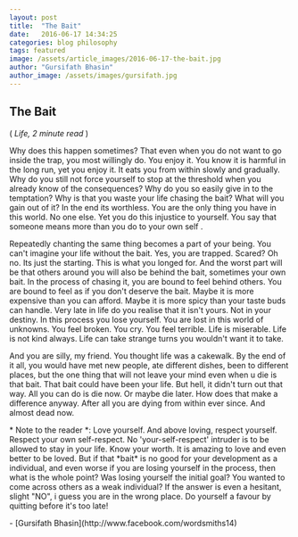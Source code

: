 ```yaml
---
layout: post
title:  "The Bait"
date:   2016-06-17 14:34:25
categories: blog philosophy
tags: featured
image: /assets/article_images/2016-06-17-the-bait.jpg
author: "Gursifath Bhasin"
author_image: /assets/images/gursifath.jpg
---
```


<h2>The Bait</h2>
( <i>Life, 2 minute read </i> )
<p>Why does this happen sometimes? That even when you do not want to go inside the trap, you most willingly do. You enjoy it. You know it is harmful in the long run, yet you enjoy it. It eats you from within slowly and gradually. Why do you still not force yourself to stop at the threshold when you already know of the consequences? Why do you so easily give in to the temptation? Why is that you waste your life chasing the bait? What will you gain out of it? In the end its worthless. You are the only thing you have in this world. No one else. Yet you do this injustice to yourself. You say that someone means more than you do to your own self
.</p><p>Repeatedly chanting the same thing becomes a part of your being. You can't imagine your life without the bait. Yes, you are trapped. Scared? Oh no. Its just the starting. This is what you longed for. And the worst part will be that others around you will also be behind the bait, sometimes your own bait. In the process of chasing it, you are bound to feel behind others. You are bound to feel as if you don't deserve the bait. Maybe it is more expensive than you can afford. Maybe it is more spicy than your taste buds can handle. Very late in life do you realise that it isn't yours. Not in your destiny. In this process you lose yourself. You are lost in this world of unknowns. You feel broken. You cry. You feel terrible. Life is miserable. Life is not kind always. Life can take strange turns you wouldn't want it to take. </p><p>And you are silly, my friend. You thought life was a cakewalk. By the end of it all, you would have met new people, ate different dishes, been to different places, but the one thing that will not leave your mind even when u die is that bait. That bait could have been your life. But hell, it didn't turn out that way. All you can do is die now. Or maybe die later. How does that make a difference anyway. After all you are dying from within ever since. And almost dead now.</p>
<p>* Note to the reader *: Love yourself. And above loving, respect yourself. Respect your own self-respect. No 'your-self-respect' intruder is to be allowed to stay in your life. Know your worth. It is amazing to love and even better to be loved. But if that *bait* is no good for your development as a individual, and even worse if you are losing yourself in the process, then what is the whole point? Was losing yourself the initial goal? You wanted to come across others as a weak individual? If the answer is even a hesitant, slight "NO", i guess you are in the wrong place. Do yourself a favour by quitting before it's too late!</p>
- [Gursifath Bhasin](http://www.facebook.com/wordsmiths14)

